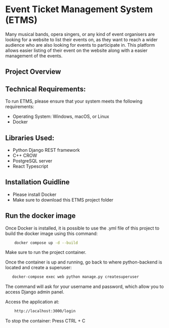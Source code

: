 # Event Ticket Management System (ETMS)

Many musical bands, opera singers, or any kind of event organisers are looking for a website to list their events on, as they want to reach a wider audience who are also looking for events to participate in. 
This platform allows easier listing of their event on the website along with a easier management of the events. 

## Project Overview

## Technical Requirements:
To run ETMS, please ensure that your system meets the following requirements:

- Operating System: Windows, macOS, or Linux
- Docker

## Libraries Used:

- Python Django REST framework 
- C++ CROW 
- PostgreSQL server
- React Typescript

## Installation Guidline

- Please install Docker 
- Make sure to download this ETMS project folder

## Run the docker image

Once Docker is installed, it is possible to use the .yml file of this project to build the docker image using this command: 
```bash 
    docker compose up -d --build 
```

Make sure to run the project container. 

Once the container is up and running, go back to where python-backend is located and create a superuser:

```bash
   docker-compose exec web python manage.py createsuperuser
```
The command will ask for your username and password, which allow you to access Django admin panel.

Access the application at: 
``` bash
    http://localhost:3000/login 
```

To stop the container: Press CTRL + C 



